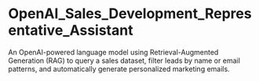 # OpenAI_Sales_Development_Representative_Assistant

 An OpenAI-powered language model using Retrieval-Augmented Generation (RAG) to query a sales dataset, filter leads by name or email patterns, and automatically generate personalized marketing emails.
